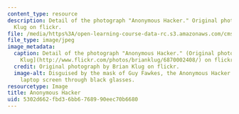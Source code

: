 ```yaml
---
content_type: resource
description: Detail of the photograph "Anonymous Hacker." Original photograph by Brian
  Klug on flickr.
file: /media/https%3A/open-learning-course-data-rc.s3.amazonaws.com/cms-s60-technopanics-moral-panics-about-technology-spring-2013/5302d662fbd36bb6768990eec70b6680_CMS-S60s13-th.jpg
file_type: image/jpeg
image_metadata:
  caption: Detail of the photograph "Anonymous Hacker." (Original photograph by [Brian
    Klug](http://www.flickr.com/photos/brianklug/6870002408/) on flickr.)
  credit: Original photograph by Brian Klug on flickr.
  image-alt: Disguised by the mask of Guy Fawkes, the Anonymous Hacker peers at his
    laptop screen through black glasses.
resourcetype: Image
title: Anonymous Hacker
uid: 5302d662-fbd3-6bb6-7689-90eec70b6680
---
```

